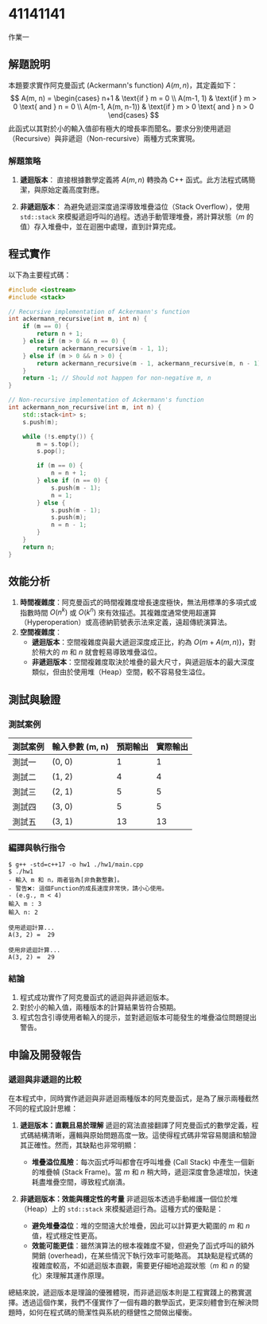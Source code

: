 # 41141141

作業一

## 解題說明

本題要求實作阿克曼函式 (Ackermann's function) $A(m, n)$，其定義如下：
$$
A(m, n) = 
\begin{cases} 
n+1 & \text{if } m = 0 \\
A(m-1, 1) & \text{if } m > 0 \text{ and } n = 0 \\
A(m-1, A(m, n-1)) & \text{if } m > 0 \text{ and } n > 0
\end{cases}
$$
此函式以其對於小的輸入值卻有極大的增長率而聞名。要求分別使用遞迴（Recursive）與非遞迴（Non-recursive）兩種方式來實現。

### 解題策略

1.  **遞迴版本**：
    直接根據數學定義將 $A(m, n)$ 轉換為 C++ 函式。此方法程式碼簡潔，與原始定義高度對應。

2.  **非遞迴版本**：
    為避免遞迴深度過深導致堆疊溢位（Stack Overflow），使用 `std::stack` 來模擬遞迴呼叫的過程。透過手動管理堆疊，將計算狀態（$m$ 的值）存入堆疊中，並在迴圈中處理，直到計算完成。

## 程式實作

以下為主要程式碼：

```cpp
#include <iostream>
#include <stack>

// Recursive implementation of Ackermann's function
int ackermann_recursive(int m, int n) {
    if (m == 0) {
        return n + 1;
    } else if (m > 0 && n == 0) {
        return ackermann_recursive(m - 1, 1);
    } else if (m > 0 && n > 0) {
        return ackermann_recursive(m - 1, ackermann_recursive(m, n - 1));
    }
    return -1; // Should not happen for non-negative m, n
}

// Non-recursive implementation of Ackermann's function
int ackermann_non_recursive(int m, int n) {
    std::stack<int> s;
    s.push(m);

    while (!s.empty()) {
        m = s.top();
        s.pop();

        if (m == 0) {
            n = n + 1;
        } else if (n == 0) {
            s.push(m - 1);
            n = 1;
        } else {
            s.push(m - 1);
            s.push(m);
            n = n - 1;
        }
    }
    return n;
}
```

## 效能分析

1.  **時間複雜度**：阿克曼函式的時間複雜度增長速度極快，無法用標準的多項式或指數時間 $O(n^k)$ 或 $O(k^n)$ 來有效描述。其複雜度通常使用超運算（Hyperoperation）或高德納箭號表示法來定義，遠超傳統演算法。
2.  **空間複雜度**：
    *   **遞迴版本**：空間複雜度與最大遞迴深度成正比，約為 $O(m + A(m, n))$，對於稍大的 $m$ 和 $n$ 就會輕易導致堆疊溢位。
    *   **非遞迴版本**：空間複雜度取決於堆疊的最大尺寸，與遞迴版本的最大深度類似，但由於使用堆（Heap）空間，較不容易發生溢位。

## 測試與驗證

### 測試案例

| 測試案例 | 輸入參數 (m, n) | 預期輸出 | 實際輸出 |
|----------|-----------------|----------|----------|
| 測試一   | (0, 0)          | 1        | 1        |
| 測試二   | (1, 2)          | 4        | 4        |
| 測試三   | (2, 1)          | 5        | 5        |
| 測試四   | (3, 0)          | 5        | 5        |
| 測試五   | (3, 1)          | 13       | 13       |

### 編譯與執行指令

```shell
$ g++ -std=c++17 -o hw1 ./hw1/main.cpp
$ ./hw1
- 輸入 m 和 n，兩者皆為[非負數整數]。
- 警告❌: 這個Function的成長速度非常快，請小心使用。
- (e.g., m < 4)
輸入 m : 3
輸入 n: 2

使用遞迴計算...
A(3, 2) =  29

使用非遞迴計算...
A(3, 2) =  29
```

### 結論

1.  程式成功實作了阿克曼函式的遞迴與非遞迴版本。
2.  對於小的輸入值，兩種版本的計算結果皆符合預期。
3.  程式包含引導使用者輸入的提示，並對遞迴版本可能發生的堆疊溢位問題提出警告。

## 申論及開發報告

### 遞迴與非遞迴的比較

在本程式中，同時實作遞迴與非遞迴兩種版本的阿克曼函式，是為了展示兩種截然不同的程式設計思維：

1.  **遞迴版本：直觀且易於理解**
    遞迴的寫法直接翻譯了阿克曼函式的數學定義，程式碼結構清晰，邏輯與原始問題高度一致。這使得程式碼非常容易閱讀和驗證其正確性。然而，其缺點也非常明顯：
    *   **堆疊溢位風險**：每次函式呼叫都會在呼叫堆疊 (Call Stack) 中產生一個新的堆疊幀 (Stack Frame)。當 $m$ 和 $n$ 稍大時，遞迴深度會急遽增加，快速耗盡堆疊空間，導致程式崩潰。

2.  **非遞迴版本：效能與穩定性的考量**
    非遞迴版本透過手動維護一個位於堆（Heap）上的 `std::stack` 來模擬遞迴行為。這種方式的優點是：
    *   **避免堆疊溢位**：堆的空間遠大於堆疊，因此可以計算更大範圍的 $m$ 和 $n$ 值，程式穩定性更高。
    *   **效能可能更佳**：雖然演算法的根本複雜度不變，但避免了函式呼叫的額外開銷 (overhead)，在某些情況下執行效率可能略高。
    其缺點是程式碼的複雜度較高，不如遞迴版本直觀，需要更仔細地追蹤狀態（$m$ 和 $n$ 的變化）來理解其運作原理。

總結來說，遞迴版本是理論的優雅體現，而非遞迴版本則是工程實踐上的務實選擇。透過這個作業，我們不僅實作了一個有趣的數學函式，更深刻體會到在解決問題時，如何在程式碼的簡潔性與系統的穩健性之間做出權衡。

```